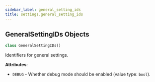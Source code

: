 ```yaml
---
sidebar_label: general_setting_ids
title: settings.general_setting_ids
---
```


## GeneralSettingIDs Objects

```python
class GeneralSettingIDs()
```

Identifiers for general settings.

**Attributes**:

- `DEBUG` - Whether debug mode should be enabled (value type: ``bool``).

